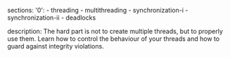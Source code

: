 sections:
  '0':
    - threading
    - multithreading
    - synchronization-i
    - synchronization-ii
    - deadlocks

description: The hard part is not to create multiple threads, but to properly use them. Learn how to control the behaviour of your threads and how to guard against integrity violations.
